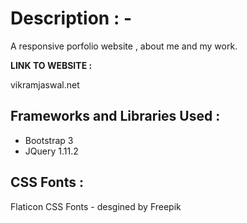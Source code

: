 Description : -
===========

A responsive porfolio website , about me and my work.

**LINK TO WEBSITE :**

vikramjaswal.net

Frameworks and Libraries Used : 
-----------------------------
* Bootstrap 3
* JQuery 1.11.2

CSS Fonts : 
---------
Flaticon CSS Fonts - desgined by Freepik



